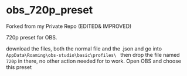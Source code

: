 # obs_720p_preset
Forked from my Private Repo (EDITED& IMPROVED)

720p preset for OBS. 

download the files, both the normal file and the .json and go into `AppData\Roaming\obs-studio\basic\profiles\ ` then drop the file named `720p` in there, no other action needed for to work. Open OBS and choose this preset
